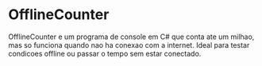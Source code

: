 # OfflineCounter
OfflineCounter e um programa de console em C# que conta ate um milhao, mas so funciona quando nao ha conexao com a internet. Ideal para testar condicoes offline ou passar o tempo sem estar conectado.
